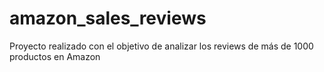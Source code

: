 # amazon_sales_reviews
Proyecto realizado con el objetivo de analizar los reviews de más de 1000 productos en Amazon
